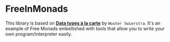 # FreeInMonads

This library is based on [**Data types à la carte**](http://www.cs.ru.nl/~W.Swierstra/Publications/DataTypesALaCarte.pdf) by `Wouter Swierstra`. It's an example of Free Monads embellished with tools that allow you to write your own program/interpreter easily.
 

